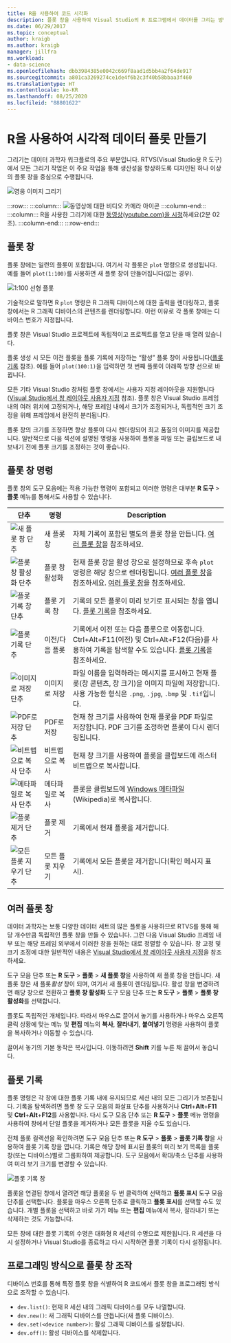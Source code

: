 ```yaml
---
title: R을 사용하여 코드 시각화
description: 플롯 창을 사용하여 Visual Studio의 R 프로그램에서 데이터를 그리는 방법입니다.
ms.date: 06/29/2017
ms.topic: conceptual
author: kraigb
ms.author: kraigb
manager: jillfra
ms.workload:
- data-science
ms.openlocfilehash: dbb3984385e0042c669f8aad1d5bb4a2f64de917
ms.sourcegitcommit: a801ca3269274ce1de4f6b2c3f40b58bbaa3f460
ms.translationtype: HT
ms.contentlocale: ko-KR
ms.lasthandoff: 08/25/2020
ms.locfileid: "88801622"
---
```

# <a name="create-visual-data-plots-with-r"></a>R을 사용하여 시각적 데이터 플롯 만들기

그리기는 데이터 과학자 워크플로의 주요 부분입니다. RTVS(Visual Studio용 R 도구)에서 모든 그리기 작업은 이 주요 작업을 통해 생산성을 향상하도록 디자인된 하나 이상의 플롯 창을 중심으로 수행됩니다.

![영웅 이미지 그리기](media/plotting-hero-image.png)

:::row:::
    :::column:::
        ![동영상에 대한 비디오 카메라 아이콘](../install/media/video-icon.png "비디오 시청")
    :::column-end:::
    :::column:::
        R을 사용한 그리기에 대한 [동영상(youtube.com)을 시청](https://www.youtube.com/watch?v=ZTbKmz5RSgY)하세요(2분 02초).
    :::column-end:::
:::row-end:::

## <a name="the-plot-window"></a>플롯 창

플롯 창에는 일련의 플롯이 포함됩니다. 여기서 각 플롯은 `plot` 명령으로 생성됩니다. 예를 들어 `plot(1:100)`를 사용하면 새 플롯 창이 만들어집니다(없는 경우).

![1:100 선형 플롯](media/plotting-1-to-100.png)

기술적으로 말하면 R `plot` 명령은 R 그래픽 디바이스에 대한 출력을 렌더링하고, 플롯 창에서는 R 그래픽 디바이스의 콘텐츠를 렌더링합니다. 이런 이유로 각 플롯 창에는 디바이스 번호가 지정됩니다.

플롯 창은 Visual Studio 프로젝트에 독립적이고 프로젝트를 열고 닫을 때 열려 있습니다.

플롯 생성 시 모든 이전 플롯을 플롯 기록에 저장하는 “활성” 플롯 창이 사용됩니다([플롯 기록](#plot-history) 참조). 예를 들어 `plot(100:1)`을 입력하면 첫 번째 플롯이 아래쪽 방향 선으로 바뀝니다.

모든 기타 Visual Studio 창처럼 플롯 창에서는 사용자 지정 레이아웃을 지원합니다([Visual Studio에서 창 레이아웃 사용자 지정](../ide/customizing-window-layouts-in-visual-studio.md) 참조). 플롯 창은 Visual Studio 프레임 내의 여러 위치에 고정되거나, 해당 프레임 내에서 크기가 조정되거나, 독립적인 크기 조정을 위해 프레임에서 완전히 분리됩니다.

플롯 창의 크기를 조정하면 항상 플롯이 다시 렌더링되어 최고 품질의 이미지를 제공합니다. 일반적으로 다음 섹션에 설명된 명령을 사용하여 플롯을 파일 또는 클립보드로 내보내기 전에 플롯 크기를 조정하는 것이 좋습니다.

## <a name="plot-window-commands"></a>플롯 창 명령

플롯 창의 도구 모음에는 적용 가능한 명령이 포함되고 이러한 명령은 대부분 **R 도구** > **플롯** 메뉴를 통해서도 사용할 수 있습니다.

| 단추 | 명령 | Description |
| --- | --- | --- |
| ![새 플롯 창 단추](media/plotting-toolbar-01-new-plot-window.png) | 새 플롯 창 | 자체 기록이 포함된 별도의 플롯 창을 만듭니다. [여러 플롯 창](#multiple-plot-windows)을 참조하세요. |
| ![플롯 창 활성화 단추](media/plotting-toolbar-02-activate-plot-window.png) | 플롯 창 활성화 | 현재 플롯 창을 활성 창으로 설정하므로 후속 `plot` 명령은 해당 창으로 렌더링됩니다. [여러 플롯 창](#multiple-plot-windows)을 참조하세요. [여러 플롯 창](#multiple-plot-windows)을 참조하세요. |
| ![플롯 기록 창 단추](media/plotting-toolbar-03-plot-history.png) | 플롯 기록 창 | 기록의 모든 플롯이 미리 보기로 표시되는 창을 엽니다. [플롯 기록](#plot-history)을 참조하세요. |
| ![플롯 기록 단추](media/plotting-toolbar-04-plot-history-arrows.png) | 이전/다음 플롯 |  기록에서 이전 또는 다음 플롯으로 이동합니다. Ctrl+Alt+F11(이전) 및 Ctrl+Alt+F12(다음)를 사용하여 기록을 탐색할 수도 있습니다. [플롯 기록](#plot-history)을 참조하세요. |
| ![이미지로 저장 단추](media/plotting-toolbar-05-save-as-image.png)| 이미지로 저장 | 파일 이름을 입력하라는 메시지를 표시하고 현재 플롯(창 콘텐츠, 창 크기)을 이미지 파일에 저장합니다. 사용 가능한 형식은 `.png`, `.jpg`, `.bmp` 및 `.tif`입니다. |
| ![PDF로 저장 단추](media/plotting-toolbar-06-save-as-pdf.png)| PDF로 저장 | 현재 창 크기를 사용하여 현재 플롯을 PDF 파일로 저장합니다. PDF 크기를 조정하면 플롯이 다시 렌더링됩니다. |
| ![비트맵으로 복사 단추](media/plotting-toolbar-07-copy-as-bitmap.png)| 비트맵으로 복사 | 현재 창 크기를 사용하여 플롯을 클립보드에 래스터 비트맵으로 복사합니다. |
| ![메타파일로 복사 단추](media/plotting-toolbar-08-copy-as-metafile.png)| 메타파일로 복사 | 플롯을 클립보드에 [Windows 메타파일](https://en.wikipedia.org/wiki/Windows_Metafile)(Wikipedia)로 복사합니다. |
| ![플롯 제거 단추](media/plotting-toolbar-09-remove-plot.png)| 플롯 제거 | 기록에서 현재 플롯을 제거합니다. |
| ![모든 플롯 지우기 단추](media/plotting-toolbar-10-clear-all-plots.png) | 모든 플롯 지우기 | 기록에서 모든 플롯을 제거합니다(확인 메시지 표시). |

## <a name="multiple-plot-windows"></a>여러 플롯 창

데이터 과학자는 보통 다양한 데이터 세트의 많은 플롯을 사용하므로 RTVS를 통해 해당 개수만큼 독립적인 플롯 창을 만들 수 있습니다. 그런 다음 Visual Studio 프레임 내부 또는 해당 프레임 외부에서 이러한 창을 원하는 대로 정렬할 수 있습니다. 창 고정 및 크기 조정에 대한 일반적인 내용은 [Visual Studio에서 창 레이아웃 사용자 지정](../ide/customizing-window-layouts-in-visual-studio.md)을 참조하세요.

도구 모음 단추 또는 **R 도구** > **플롯** > **새 플롯 창**을 사용하여 새 플롯 창을 만듭니다. 새 플롯 창은 새 플롯*활성* 창이 되며, 여기서 새 플롯이 렌더링됩니다. 활성 창을 변경하려면 해당 창으로 전환하고 **플롯 창 활성화** 도구 모음 단추 또는 **R 도구** > **플롯** > **플롯 창 활성화**를 선택합니다.

플롯도 독립적인 개체입니다. 따라서 마우스로 끌어서 놓기를 사용하거나 마우스 오른쪽 클릭 상황에 맞는 메뉴 및 **편집** 메뉴의 **복사**, **잘라내기**, **붙여넣기** 명령을 사용하여 플롯을 복사하거나 이동할 수 있습니다.

끌어서 놓기의 기본 동작은 복사입니다. 이동하려면 **Shift** 키를 누른 채 끌어서 놓습니다.

## <a name="plot-history"></a>플롯 기록

플롯 명령은 각 창에 대한 플롯 기록 내에 유지되므로 세션 내의 모든 그리기가 보존됩니다. 기록을 탐색하려면 플롯 창 도구 모음의 화살표 단추를 사용하거나 **Ctrl**+**Alt**+**F11** 및 **Ctrl**+**Alt**+**F12**를 사용합니다. 다시 도구 모음 단추 또는 **R 도구** > **플롯** 메뉴 명령을 사용하여 창에서 단일 플롯을 제거하거나 모든 플롯을 지울 수도 있습니다.

전체 플롯 컬렉션을 확인하려면 도구 모음 단추 또는 **R 도구** > **플롯** > **플롯 기록 창**을 사용하여 플롯 기록 창을 엽니다.
기록은 해당 창에 표시된 플롯의 미리 보기 목록을 플롯 창(또는 디바이스)별로 그룹화하여 제공합니다. 도구 모음에서 확대/축소 단추를 사용하여 미리 보기 크기를 변경할 수 있습니다.

![플롯 기록 창](media/plotting-plot-history-window.png)

플롯을 연결된 창에서 열려면 해당 플롯을 두 번 클릭하여 선택하고 **플롯 표시** 도구 모음 단추를 선택합니다. 플롯을 마우스 오른쪽 단추로 클릭하고 **플롯 표시**를 선택할 수도 있습니다. 개별 플롯을 선택하고 바로 가기 메뉴 또는 **편집** 메뉴에서 복사, 잘라내기 또는 삭제하는 것도 가능합니다.

모든 창에 대한 플롯 기록의 수명은 대화형 R 세션의 수명으로 제한됩니다. R 세션을 다시 설정하거나 Visual Studio를 종료하고 다시 시작하면 플롯 기록이 다시 설정됩니다.

## <a name="programmatically-manipulate-plot-windows"></a>프로그래밍 방식으로 플롯 창 조작

디바이스 번호를 통해 특정 플롯 창을 식별하여 R 코드에서 플롯 창을 프로그래밍 방식으로 조작할 수 있습니다.

- `dev.list()`: 현재 R 세션 내의 그래픽 디바이스를 모두 나열합니다.
- `dev.new()`: 새 그래픽 디바이스를 만듭니다(새 플롯 디바이스).
- `dev.set(<device number>)`: 활성 그래픽 디바이스를 설정합니다.
- `dev.off()`: 활성 디바이스를 삭제합니다.
